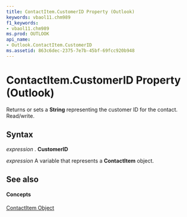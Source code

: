 ```yaml
---
title: ContactItem.CustomerID Property (Outlook)
keywords: vbaol11.chm989
f1_keywords:
- vbaol11.chm989
ms.prod: OUTLOOK
api_name:
- Outlook.ContactItem.CustomerID
ms.assetid: 863c6dec-2375-7e7b-45bf-69fcc920b948
---
```



# ContactItem.CustomerID Property (Outlook)

Returns or sets a  **String** representing the customer ID for the contact. Read/write.


## Syntax

 _expression_ . **CustomerID**

 _expression_ A variable that represents a **ContactItem** object.


## See also


#### Concepts


[ContactItem Object](contactitem-object-outlook.md)

